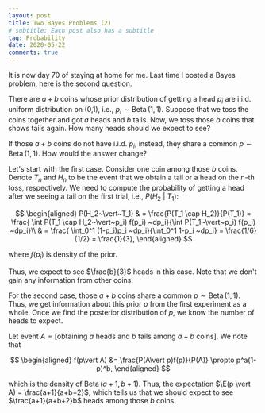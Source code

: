 ```yaml
---
layout: post
title: Two Bayes Problems (2)
# subtitle: Each post also has a subtitle
tag: Probability
date: 2020-05-22
comments: true
---
```


It is now day 70 of staying at home for me. Last time I posted a Bayes problem, here is the second question.

There are $a+b$ coins whose prior distribution of getting a head $p_i$ are i.i.d. uniform distribution on (0,1), i.e., $p_i \sim \operatorname{Beta}(1,1)$. Suppose that we toss the coins together and got $a$ heads and $b$ tails. Now, we toss those $b$ coins that shows tails again. How many heads should we expect to see?

If those $a+b$ coins do not have i.i.d. $p_i$, instead, they share a common $p\sim \operatorname{Beta}(1,1)$. How would the answer change?


Let's start with the first case. Consider one coin among those $b$ coins. Denote $T_n$ and $H_n$ to be the event that we obtain a tail or a head on the n-th toss, respectively. We need to compute the probability of getting a head after we seeing a tail on the first trial, i.e., $P(H_2~\vert~T_1)$:

$$
\begin{aligned}
P(H_2~\vert~T_1) & =  \frac{P(T_1 \cap H_2)}{P(T_1)} = \frac{ \int P(T_1 \cap H_2~\vert~p_i) f(p_i) ~dp_i}{\int P(T_1~\vert~p_i) f(p_i) ~dp_i}\\
& = \frac{ \int_0^1 (1-p_i)p_i  ~dp_i}{\int_0^1 1-p_i ~dp_i} = \frac{1/6}{1/2} = \frac{1}{3},
\end{aligned}
$$

 where $f(p_i)$ is density of the prior.

Thus, we expect to see $\frac{b}{3}$ heads in this case. Note that we don't gain any information from other coins.

For the second case, those $a+b$ coins share a common $p\sim \operatorname{Beta}(1,1)$. Thus, we get  information about this prior $p$ from the first experiment as a whole. Once we find the posterior distribution of $p$, we know the number of heads to expect.

Let event $A = [\text{obtaining $a$ heads and $b$ tails among $a+b$ coins}]$.
We note that

$$
\begin{aligned}
f(p\vert A) &= \frac{P(A\vert p)f(p)}{P(A)} \propto p^a(1-p)^b,
 \end{aligned}
$$

which is the density of $\operatorname{Beta}(a+1,b+1)$. Thus, the expectation $\E(p \vert A) = \frac{a+1}{a+b+2}$, which tells us that we should expect to see $\frac{a+1}{a+b+2}b$ heads among those $b$ coins.
